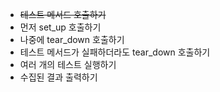 - ~~테스트 메서드 호출하기~~
- 먼저 set_up 호출하기
- 나중에 tear_down 호출하기
- 테스트 메서드가 실패하더라도 tear_down 호출하기
- 여러 개의 테스트 실행하기
- 수집된 결과 출력하기